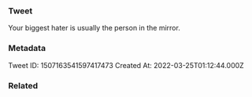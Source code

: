 ### Tweet
Your biggest hater is usually the person in the mirror.

### Metadata
Tweet ID: 1507163541597417473
Created At: 2022-03-25T01:12:44.000Z

### Related

